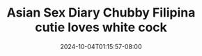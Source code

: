 --- 
title: "Asian Sex Diary Chubby Filipina cutie loves white cock"
description: "streaming bokeh Asian Sex Diary Chubby Filipina cutie loves white cock ig durasi panjang new"
date: 2024-10-04T01:15:57-08:00
file_code: "662j9ygqum6h"
draft: false
cover: "k9fmr0qu2mfwo5cq.jpg"
tags: ["Asian", "Sex", "Diary", "Chubby", "Filipina", "cutie", "loves", "white", "cock", "bokep-indo", "bokep-viral", "bokep-ig"]
length: 833
fld_id: "1483167"
foldername: "Asian s3x diary Filipina"
categories: ["Asian s3x diary Filipina"]
views: 0
---